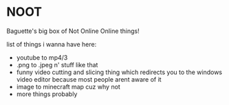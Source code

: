 # NOOT
Baguette's big box of Not Online Online things!

list of things i wanna have here:
- youtube to mp4/3
- .png to .jpeg n' stuff like that
- funny video cutting and slicing thing which redirects you to the windows video editor because most people arent aware of it
- image to minecraft map cuz why not
- more things probably
